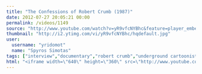 ```yaml
---
title: "The Confessions of Robert Crumb (1987)"
date: 2012-07-27 20:05:21 00:00
permalink: /videos/1149
source: "http://www.youtube.com/watch?v=yR9vfcNYBhc&feature=player_embedded"
thumbnail: "http://i2.ytimg.com/vi/yR9vfcNYBhc/hqdefault.jpg"
user:
  username: "yridomot"
  name: "Spyros Simotas"
tags: ["interview","documentary","robert crumb","underground cartoonist"]
html: "<iframe width=\"640\" height=\"360\" src=\"http://www.youtube.com/embed/yR9vfcNYBhc?wmode=transparent&fs=1&feature=oembed\" frameborder=\"0\" allowfullscreen></iframe>"
---
```


